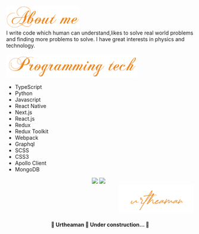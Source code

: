 <div>
	<img alt="About me" title="About me" height="60" fill="rgb(255, 255, 255)" src="./about-me.svg" />
  &#xa0;
  <div>I write code which human can understand,likes to solve real world problems and finding more problems to solve. I have great interests in physics and technology.</div>
  &#xa0;
</div>

<img alt="Programming Tech" title="Programming Tech" height="60" fill="rgb(255, 255, 255)" src="./programming-tech.svg" />

<ul>
        <li>TypeScript</li>
        <li>Python</li>
        <li>Javascript</li>
	<li>React Native</li>
        <li>Next.js</li>
        <li>React.js</li>
        <li>Redux</li>
	<li>Redux Toolkit</li>
        <li>Webpack</li>
        <li>Graphql</li>
	<li>SCSS</li>
	<li>CSS3</li>
        <li>Apollo Client</li>
        <li>MongoDB</li>
</ul>

<div align="center">
  <img src="https://github-readme-stats.vercel.app/api/?username=urtheaman&show_icons=true&theme=radical&count_private=true&line_height=24" />
<img src="https://github-readme-stats.vercel.app/api/top-langs/?username=urtheaman&langs_count=10&theme=radical&layout=compact" />
  &#xa0;
</div>

<div align="right">
	<img alt="urtheaman" title="urtheaman" height="75" fill="rgb(255, 255, 255)" src="./signature.svg" />
</div>

<h4 align="center">
	🚧  Urtheaman 🚀 Under construction...  🚧
</h4>
